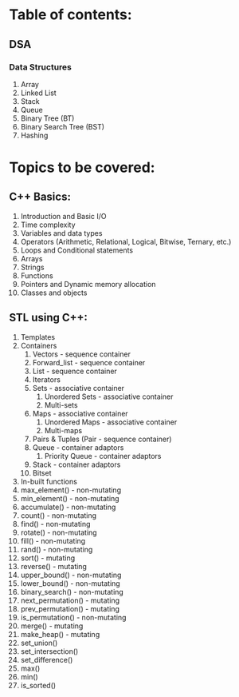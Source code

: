 # Table of contents: 
## DSA
### Data Structures
1. Array
2. Linked List
3. Stack
4. Queue
5. Binary Tree (BT)
6. Binary Search Tree (BST)
7. Hashing 








































# Topics to be covered:
## C++ Basics:
1. Introduction and Basic I/O
2. Time complexity
3. Variables and data types
4. Operators (Arithmetic, Relational, Logical, Bitwise, Ternary, etc.)
5. Loops and Conditional statements
6. Arrays
7. Strings
8. Functions
9. Pointers and Dynamic memory allocation
10. Classes and objects
 
## STL using C++:
1. Templates
2. Containers
   1. Vectors - sequence container
   2. Forward_list - sequence container
   3. List - sequence container
   4. Iterators
   5. Sets - associative container
      1. Unordered Sets - associative container
      2. Multi-sets
   6. Maps - associative container
      1. Unordered Maps - associative container
      2. Multi-maps
   7. Pairs & Tuples (Pair - sequence container)
   8. Queue - container adaptors
      1. Priority Queue - container adaptors
   9. Stack - container adaptors
   10. Bitset
 3. In-built functions
   1. max_element() - non-mutating
   2. min_element() - non-mutating
   3. accumulate() - non-mutating
   4. count() - non-mutating
   5. find() - non-mutating
   6. rotate() - non-mutating
   7. fill() - non-mutating
   8. rand() - non-mutating
   9. sort() - mutating
   10. reverse() - mutating
   11. upper_bound() - non-mutating
   12. lower_bound() - non-mutating
   13. binary_search() - non-mutating
   14. next_permutation() - mutating
   15. prev_permutation() - mutating
   16. is_permutation() - non-mutating
   17. merge() - mutating
   18. make_heap() - mutating
   19. set_union()
   20. set_intersection()
   21. set_difference()
   22. max()
   23. min()
   24. is_sorted()  
   
